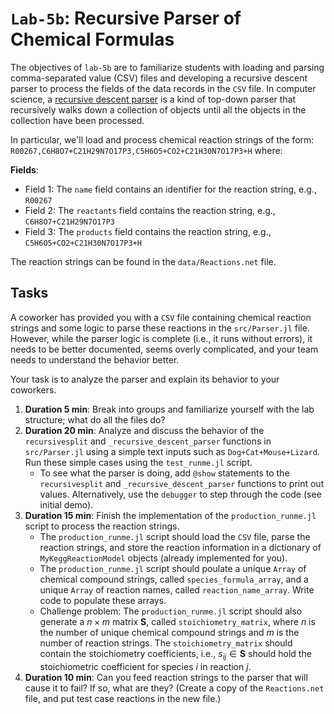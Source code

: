 # `Lab-5b`: Recursive Parser of Chemical Formulas
The objectives of `lab-5b` are to familiarize students with loading and parsing comma-separated value (CSV) files and developing a recursive descent parser to process the fields of the data records in the `CSV` file. In computer science, a [recursive descent parser](https://en.wikipedia.org/wiki/Recursive_descent_parser) is a kind of top-down parser that recursively walks down a collection of objects until all the objects in the collection have been processed.

In particular, we'll load and process chemical reaction strings of the form: `R00267,C6H8O7+C21H29N7O17P3,C5H6O5+CO2+C21H30N7O17P3+H` where:

__Fields__:
* Field 1: The `name` field contains an identifier for the reaction string, e.g., `R00267`
* Field 2: The `reactants` field contains the reaction string, e.g., `C6H8O7+C21H29N7O17P3`
* Field 3: The `products` field contains the reaction string, e.g., `C5H6O5+CO2+C21H30N7O17P3+H`

The reaction strings can be found in the `data/Reactions.net` file.

## Tasks
A coworker has provided you with a `CSV` file containing chemical reaction strings and some logic to parse these reactions in the `src/Parser.jl` file. However, while the parser logic is complete (i.e., it runs without errors), it needs to be better documented, seems overly complicated, and your team needs to understand the behavior better.

Your task is to analyze the parser and explain its behavior to your coworkers. 

1. __Duration 5 min__: Break into groups and familiarize yourself with the lab structure; what do all the files do?
1. __Duration 20 min__: Analyze and discuss the behavior of the `recursivesplit` and `_recursive_descent_parser` functions in `src/Parser.jl` using a simple text inputs such as `Dog+Cat+Mouse+Lizard`. Run these simple cases using the `test_runme.jl` script.
    * To see what the parser is doing, add `@show` statements to the `recursivesplit` and `_recursive_descent_parser` functions to print out values. Alternatively, use the `debugger` to step through the code (see initial demo).
1. __Duration 15 min__: Finish the implementation of the `production_runme.jl` script to process the reaction strings.
    * The `production_runme.jl` script should load the `CSV` file, parse the reaction strings, and store the reaction information in a dictionary of `MyKeggReactionModel` objects (already implemented for you).
    * The `production_runme.jl` script should poulate a unique `Array` of chemical compound strings, called `species_formula_array`, and a unique `Array` of reaction names, called `reaction_name_array`. Write code to populate these arrays.
    * Challenge problem: The `production_runme.jl` script should also generate a $n \times m$ matrix $\mathbf{S}$, called `stoichiometry_matrix`, where $n$ is the number of unique chemical compound strings and $m$ is the number of reaction strings. The `stoichiometry_matrix` should contain the stoichiometry coefficients, i.e., $s_{ij}\in\mathbf{S}$ should hold the stoichiometric coefficient for species $i$ in reaction $j$. 
1. __Duration 10 min__: Can you feed reaction strings to the parser that will cause it to fail? If so, what are they? (Create a copy of the `Reactions.net` file, and put test case reactions in the new file.)
